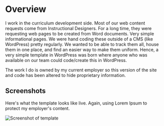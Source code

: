 # Overview
I work in the curriculum development side. Most of our web content requests come from Instructional Designers. For a long time, they were requesting web pages to be created from Word documents. Very simple informational pages. We were hand coding these outside of a CMS (like WordPress) pretty regularly. We wanted to be able to track them all, house them in one place, and find an easier way to make them uniform. Hence, a very simple template in WordPress was born where anyone who was available on our team could code/create this in WordPress.

The work I do is owned by my current employer so this version of the site and code has been altered to hide proprietary information.

## Screenshots
Here's what the template looks like live. Again, using Lorem Ipsum to protect my employer's content.

![Screenshot of template](/simple-reading-template/SRT-Screenshot.png)

